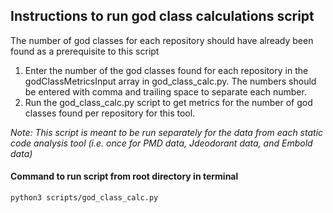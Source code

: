 ## Instructions to run god class calculations script
The number of god classes for each repository should have already been found as a prerequisite to this script
1) Enter the number of the god classes found for each repository in the godClassMetricsInput array in god_class_calc.py. The numbers should be entered with comma and trailing space to separate each number.
2) Run the god_class_calc.py script to get metrics for the number of god classes found per repository for this tool.

_Note: This script is meant to be run separately for the data from each static code analysis tool (i.e. once for PMD data, Jdeodorant data, and Embold data)_



#### Command to run script from root directory in terminal
```
python3 scripts/god_class_calc.py
```
